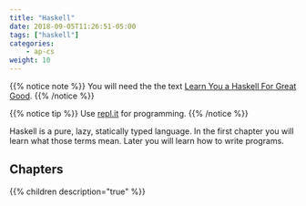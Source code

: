 ```yaml
---
title: "Haskell"
date: 2018-09-05T11:26:51-05:00
tags: ["haskell"]
categories:
    - ap-cs
weight: 10
---
```


{{% notice note %}}
You will need the the text [Learn You a Haskell For Great
Good](http://learnyouahaskell.com/).
{{% /notice %}}

{{% notice tip %}}
Use [repl.it](https://repl.it/languages/haskell) for programming.
{{% /notice %}}

Haskell is a pure, lazy, statically typed language. 
In the first chapter you will learn what those terms mean.
Later you will learn how to write programs.

## Chapters

{{% children description="true" %}}

